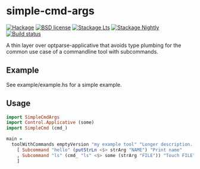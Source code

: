 # simple-cmd-args

[![Hackage](https://img.shields.io/hackage/v/simple-cmd-args.svg)](https://hackage.haskell.org/package/simple-cmd-args)
[![BSD license](https://img.shields.io/badge/license-BSD-blue.svg)](LICENSE)
[![Stackage Lts](http://stackage.org/package/simple-cmd-args/badge/lts)](http://stackage.org/lts/package/simple-cmd-args)
[![Stackage Nightly](http://stackage.org/package/simple-cmd-args/badge/nightly)](http://stackage.org/nightly/package/simple-cmd-args)
[![Build status](https://secure.travis-ci.org/juhp/simple-cmd-args.svg)](https://travis-ci.org/juhp/simple-cmd-args)

A thin layer over optparse-applicative that avoids type plumbing for
the common use case of a commandline tool with subcommands.

## Example

See example/example.hs for a simple example.

## Usage

```haskell
import SimpleCmdArgs
import Control.Applicative (some)
import SimpleCmd (cmd_)

main =
  toolWithCommands emptyVersion "my example tool" "Longer description..."
    [ Subcommand "hello" (putStrLn <$> strArg "NAME") "Print name"
    , Subcommand "ls" (cmd_ "ls" <$> some (strArg "FILE")) "Touch FILE"
    ]

